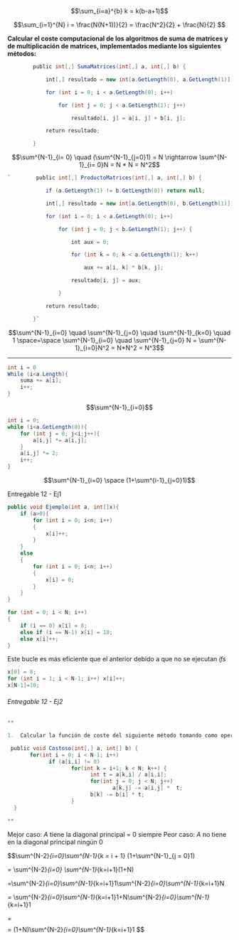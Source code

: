 $$\sum_{i=a}^{b} k = k(b-a+1)$$

$$\sum_{i=1}^{N} i = \frac{N(N+1))}{2} = \frac{N^2}{2} + \frac{N}{2} $$

**Calcular el coste computacional de los algoritmos de suma de matrices y de multiplicación de matrices, implementados mediante los siguientes métodos:**

```cs
        public int[,] SumaMatrices(int[,] a, int[,] b) {

            int[,] resultado = new int[a.GetLength(0), a.GetLength(1)];

            for (int i = 0; i < a.GetLength(0); i++)

                for (int j = 0; j < a.GetLength(1); j++)

                    resultado[i, j] = a[i, j] + b[i, j];

            return resultado;

        }
```

$$\sum^{N-1}_{i= 0}  \quad (\sum^{N-1}_{j=0}1) = N \rightarrow \sum^{N-1}_{i= 0}N = N * N = N^2$$
```cs
`        public int[,] ProductoMatrices(int[,] a, int[,] b) {

            if (a.GetLength(1) != b.GetLength(0)) return null;

            int[,] resultado = new int[a.GetLength(0), b.GetLength(1)];

            for (int i = 0; i < a.GetLength(0); i++)

                for (int j = 0; j < b.GetLength(1); j++) {

                    int aux = 0;

                    for (int k = 0; k < a.GetLength(1); k++)

                        aux += a[i, k] * b[k, j];

                    resultado[i, j] = aux;

                }

            return resultado;

        }`
```

$$\sum^{N-1}_{i=0} \quad \sum^{N-1}_{j=0} \quad \sum^{N-1}_{k=0} \quad 1 \space=\space \sum^{N-1}_{i=0} \quad \sum^{N-1}_{j=0} N = \sum^{N-1}_{i=0}N^2 = N*N^2 = N^3$$

----

```cs
int i = 0
While (i<a.Length){
    suma += a[i];
    i++;
}
```
$$\sum^{N-1}_{i=0}$$

```cs
int i = 0;
while (i<a.GetLength(0)){
    for (int j = 0; j<i;j++){
        a[i,j] *= a[i,j];
    }
    a[i,j] *= 2;
    i++;
}
```
$$\sum^{N-1}_{i=0} \space (1+\sum^{i-1}_{j=0}1)$$

Entregable 12 - Ej1
```cs
public void Ejemplo(int a, int[]x){
    if (a>0){
        for (int i = 0; i<n; i++)
        {
            x[i]++;
        }
    }
    else
    {
        for (int i = 0; i<n; i++)
        {
            x[i] = 0;
        }
    }
}
```


```cs
for (int = 0; i < N; i++)
{
    if (i == 0) x[i] = 8;
    else if (i == N-1) x[i] = 10;
    else x[i]++;
}
```


Este bucle es más eficiente que el anterior debido a que no se ejecutan *ifs* 
```cs
x[0] = 8;
for (int i = 1; i < N-1; i++) x[i]++;
x[N-1]=10;
```

###### Entregable 12 - Ej2

```cs
**

1.  Calcular la función de coste del siguiente método tomando como operación elemental la multiplicación: 

 public void Costoso(int[,] a, int[] b) {
       for(int i = 0; i < N-1; i++)
             if (a[i,i] != 0) 
                    for(int k = i+1; k < N; k++) {
                          int t = a[k,i] / a[i,i];
                          for(int j = 0; j < N; j++) 
                                 a[k,j] -= a[i,j] *  t;
                          b[k] -= b[i] * t;
                    }
  }

**
```

Mejor caso: *A* tiene la diagonal principal = 0 siempre
Peor caso: *A* no tiene en la diagonal principal ningún 0 

$$\sum^{N-2}_{i=0}\sum^{N-1}_{k = i + 1} (1+\sum^{N-1}_{j = 0}1) 

= \sum^{N-2}_{i=0} \sum^{N-1}_{k=i+1}(1+N)

=\sum^{N-2}_{i=0}\sum^{N-1}_{k=i+1}1\sum^{N-2}_{i=0}\sum^{N-1}_{k=i+1}N 

= \sum^{N-2}_{i=0}\sum^{N-1}_{k=i+1}1+N\sum^{N-2}_{i=0}\sum^{N-1}_{k=i+1}1 

=
$$
$$= (1+N)\sum^{N-2}_{i=0}\sum^{N-1}_{k=i+1}1
$$
